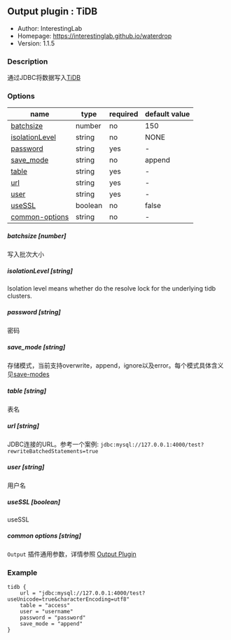 ## Output plugin : TiDB

* Author: InterestingLab
* Homepage: https://interestinglab.github.io/waterdrop
* Version: 1.1.5

### Description

通过JDBC将数据写入[TiDB](https://github.com/pingcap/tidb)

### Options

| name | type | required | default value |
| --- | --- | --- | --- |
| [batchsize](#batchsize-number) | number | no | 150 |
| [isolationLevel](#isolationLevel-string) | string | no | NONE |
| [password](#password-string) | string | yes | - |
| [save_mode](#save_mode-string) | string | no | append |
| [table](#table-string) | string | yes | - |
| [url](#url-string) | string | yes | - |
| [user](#user-string) | string | yes | - |
| [useSSL](#useSSL-boolean) | boolean | no | false |
| [common-options](#common-options-string)| string | no | - |

##### batchsize [number]

写入批次大小

##### isolationLevel [string]

Isolation level means whether do the resolve lock for the underlying tidb clusters.

##### password [string]

密码

##### save_mode [string]

存储模式，当前支持overwrite，append，ignore以及error。每个模式具体含义见[save-modes](http://spark.apache.org/docs/2.2.0/sql-programming-guide.html#save-modes)

##### table [string]

表名

##### url [string]

JDBC连接的URL。参考一个案例: `jdbc:mysql://127.0.0.1:4000/test?rewriteBatchedStatements=true`


##### user [string]

用户名

##### useSSL [boolean]

useSSL

##### common options [string]

`Output` 插件通用参数，详情参照 [Output Plugin](/zh-cn/configuration/output-plugin)


### Example

```
tidb {
    url = "jdbc:mysql://127.0.0.1:4000/test?useUnicode=true&characterEncoding=utf8"
    table = "access"
    user = "username"
    password = "password"
    save_mode = "append"
}
```
